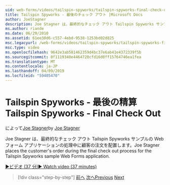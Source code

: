 ```yaml
---
uid: web-forms/videos/tailspin-spyworks/tailspin-spyworks-final-check-out
title: Tailspin Spyworks - 最後のチェック アウト |Microsoft Docs
author: JoeStagner
description: Joe Stagner は、最終的なチェック アウト Tailspin Spyworks サンプルの Web フォーム アプリケーションの処理中に顧客の注文を配置します。
ms.author: riande
ms.date: 06/29/2010
ms.assetid: 61ee30d6-c557-4ebd-9538-1253bd02d825
msc.legacyurl: /web-forms/videos/tailspin-spyworks/tailspin-spyworks-final-check-out
msc.type: video
ms.openlocfilehash: 9642e3ab581462359d4bc37e6ab41e4372339f5b
ms.sourcegitcommit: 0f1119340e4464720cfd16d0ff15764746ea1fea
ms.translationtype: MT
ms.contentlocale: ja-JP
ms.lasthandoff: 04/09/2019
ms.locfileid: "59405470"
---
```

# <a name="tailspin-spyworks---final-check-out"></a><span data-ttu-id="0947c-103">Tailspin Spyworks - 最後の精算</span><span class="sxs-lookup"><span data-stu-id="0947c-103">Tailspin Spyworks - Final Check Out</span></span>

<span data-ttu-id="0947c-104">によって[Joe Stagner](https://github.com/JoeStagner)</span><span class="sxs-lookup"><span data-stu-id="0947c-104">by [Joe Stagner](https://github.com/JoeStagner)</span></span>

<span data-ttu-id="0947c-105">Joe Stagner は、最終的なチェック アウト Tailspin Spyworks サンプルの Web フォーム アプリケーションの処理中に顧客の注文を配置します。</span><span class="sxs-lookup"><span data-stu-id="0947c-105">Joe Stagner places the customer's order during the final check out process for the Tailspin Spyworks sample Web Forms application.</span></span>

[<span data-ttu-id="0947c-106">&#9654;ビデオ (37 分)</span><span class="sxs-lookup"><span data-stu-id="0947c-106">&#9654; Watch video (37 minutes)</span></span>](https://channel9.msdn.com/Blogs/ASP-NET-Site-Videos/tailspin-spyworks-final-check-out)

> [!div class="step-by-step"]
> <span data-ttu-id="0947c-107">[前へ](tailspin-spyworks-migrate-the-shopping-cart.md)
> [次へ](tailspin-spyworks-adding-user-product-reviews.md)</span><span class="sxs-lookup"><span data-stu-id="0947c-107">[Previous](tailspin-spyworks-migrate-the-shopping-cart.md)
[Next](tailspin-spyworks-adding-user-product-reviews.md)</span></span>
